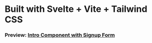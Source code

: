 # Built with Svelte + Vite + Tailwind CSS

### Preview: [Intro Component with Signup Form](http://intro-component-with-signup-form-lovat-eight.vercel.app/)
